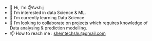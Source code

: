- 👋 Hi, I’m @Avshij
- 👀 I’m interested in data Science & ML.
- 🌱 I’m currently learning Data Science
- 💞️ I’m looking to collaborate on projects which requires knowledge of Data analysing & prediction modelling.
- 📫 How to reach me : shemtechshu@gmail.com

<!---
Avshij/Avshij is a ✨ special ✨ repository because its `README.md` (this file) appears on your GitHub profile.
You can click the Preview link to take a look at your changes.
--->
